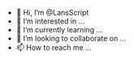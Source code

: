 - 👋 Hi, I’m @LansScript
- 👀 I’m interested in ...
- 🌱 I’m currently learning ...
- 💞️ I’m looking to collaborate on ...
- 📫 How to reach me ...

<!---
LansScript/LansScript is a ✨ special ✨ repository because its `README.md` (this file) appears on your GitHub profile.
You can click the Preview link to take a look at your changes.
--->
